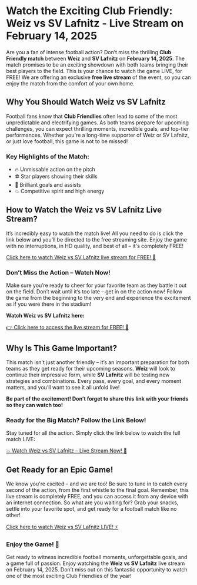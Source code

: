 # Watch the Exciting Club Friendly: Weiz vs SV Lafnitz - Live Stream on February 14, 2025

Are you a fan of intense football action? Don’t miss the thrilling **Club Friendly match** between **Weiz** and **SV Lafnitz** on **February 14, 2025**. The match promises to be an exciting showdown with both teams bringing their best players to the field. This is your chance to watch the game LIVE, for FREE! We are offering an exclusive **free live stream** of the event, so you can enjoy the match from the comfort of your own home.

## Why You Should Watch Weiz vs SV Lafnitz

Football fans know that **Club Friendlies** often lead to some of the most unpredictable and electrifying games. As both teams prepare for upcoming challenges, you can expect thrilling moments, incredible goals, and top-tier performances. Whether you're a long-time supporter of Weiz or SV Lafnitz, or just love football, this game is not to be missed!

### Key Highlights of the Match:

- 🔥 Unmissable action on the pitch
- ⚽ Star players showing their skills
- 🎯 Brilliant goals and assists
- 💥 Competitive spirit and high energy

## How to Watch the Weiz vs SV Lafnitz Live Stream?

It’s incredibly easy to watch the match live! All you need to do is click the link below and you’ll be directed to the free streaming site. Enjoy the game with no interruptions, in HD quality, and best of all – it's completely FREE!

[Click here to watch Weiz vs SV Lafnitz live stream for FREE! 🎉](https://tinyurl.com/livestreamfreeo?st=Weiz+vs+SV+Lafnitz&si=ghc)

### Don’t Miss the Action – Watch Now!

Make sure you’re ready to cheer for your favorite team as they battle it out on the field. Don’t wait until it’s too late – get in on the action now! Follow the game from the beginning to the very end and experience the excitement as if you were there in the stadium!

**Watch Weiz vs SV Lafnitz here:**

[👉 Click here to access the live stream for FREE! 📲](https://tinyurl.com/livestreamfreeo?st=Weiz+vs+SV+Lafnitz&si=ghc)

## Why Is This Game Important?

This match isn't just another friendly – it’s an important preparation for both teams as they get ready for their upcoming seasons. **Weiz** will look to continue their impressive form, while **SV Lafnitz** will be testing new strategies and combinations. Every pass, every goal, and every moment matters, and you’ll want to see it all unfold live!

**Be part of the excitement! Don’t forget to share this link with your friends so they can watch too!**

### Ready for the Big Match? Follow the Link Below!

Stay tuned for all the action. Simply click the link below to watch the full match LIVE:

[💥 Watch Weiz vs SV Lafnitz – Live Stream Now! 🚀](https://tinyurl.com/livestreamfreeo?st=Weiz+vs+SV+Lafnitz&si=ghc)

## Get Ready for an Epic Game!

We know you're excited – and we are too! Be sure to tune in to catch every second of the action, from the first whistle to the final goal. Remember, this live stream is completely FREE, and you can access it from any device with an internet connection. So what are you waiting for? Grab your snacks, settle into your favorite spot, and get ready for a football match like no other!

[Click here to watch Weiz vs SV Lafnitz LIVE! ⚡](https://tinyurl.com/livestreamfreeo?st=Weiz+vs+SV+Lafnitz&si=ghc)

### Enjoy the Game! 🎉

Get ready to witness incredible football moments, unforgettable goals, and a game full of passion. Enjoy watching the **Weiz vs SV Lafnitz** live stream on February 14, 2025. Don’t miss out on this fantastic opportunity to watch one of the most exciting Club Friendlies of the year!
